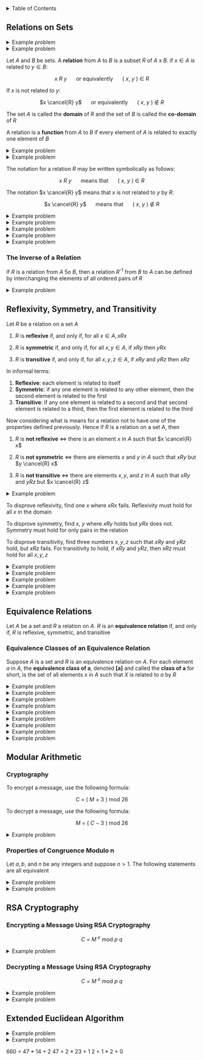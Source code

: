 <details>
<summary>Table of Contents</summary>
<ol>
  <li>
    <a href='#relations-on-sets'>Relations on Sets</a>
  </li>
  <li>
    <a href='#reflexivity-symmetry-and-transitivity'>Reflexivity, Symmetry, and Transitivity</a>
  </li>
  <li>
    <a href='#equivalence-relations'>Equivalence Relations</a>
  </li>
  <li>
    <a href='#modular-arithmetic'>Modular Arithmetic</a>
  </li>
  <li>
    <a href='#rsa-cryptography'>RSA Cryptography</a>
  </li>
</ol>
</details>

## Relations on Sets
<details>
    <summary>Example problem</summary>

Suppose that $A \subset B$ and $C \subset D$ where $|A| = 4, |B| = 7, |C| = 12, |D| = 17$. Determine $|B x D - A x C|$
<ul>  
  <details>
    <summary>Solution</summary>

$|B x D - A x C|$ = 7 * 17 - 4 * 12 = 71
</details>
</ul>  
</details>

<details>
    <summary>Example problem</summary>

Consider the following sets:<br />
<ul>
  <li>

  $M$ is the set of all medical practitioners at a local hospital and $|M| = 324$</li>
  <li>

  $P$ is the set of all patients visiting the hospital in a given week and $|P| = 12314$</li>
  <li>

  $D$ is the set of all days of the seven day week</li>
</ul>

<ul type="a">
  <li>
  
  Determine precisely $|M x P x D|$</li>
  <li>

  Let $R$ be the ternary relation on $M x P x D$ where practitioner $m \in M$ was seen by patient $p \in P$ on day $d \in D$ and suppose that
    <ul>
      <li>Ann saw 49 distinct patients this week</li>
      <li>Bob saw 67 distinct patients this week</li>
      <li>Cyd saw 81 distinct patients this week</li>
      <li>Dan saw 92 distinct patients this week</li>
      <li>Each patient was seen exactly twice this week, and by the same practitioner each time</li>
    </ul>

  Determine the cardinality of the following set:

<div align="center">

$X$ $=$ {($m$, $p$, $d$) $\in$ $R$ $:$ $m$ is either Ann, Bob, or Dan}<br />

| $X$ | =
</div>
<ul>  
  <details>
    <summary>Solution</summary>

<ul type="a">
  <li>

  $|M x P x D| = 324 * 12314 * 7 = 27898488$</li>
  <li>

  $|X| = 49 * 2 + 67 * 2 + 92 * 2 = 416$</li>
</details>
</ul>  
</details>

Let $A$ and $B$ be sets. A <strong>relation</strong> from $A$ to $B$ is a subset $R$ of $A$ x $B$. if $x \in A$ is related to $y \in B$:

<div align="center">

$x$ $R$ $y$ $\quad$ or equivalently $\quad$ $($ $x$, $y$ $)$ $\in$ $R$
</div>

If $x$ is not related to $y$:

<div align="center">

$x \cancel{R} y$ $\quad$ or equivalently $\quad$ $($ $x$, $y$ $)$ $\notin$ $R$
</div>

The set $A$ is called the <strong>domain</strong> of $R$ and the set of $B$ is called the <strong>co-domain</strong> of $R$

A relation is a <strong>function</strong> from $A$ to $B$ if every element of $A$ is related to exactly one element of $B$

<details>
    <summary>Example problem</summary>

Let $A$ = {$-3, 0, 3$} and $B$ = {$t, u, v, w$}. Define a function $F$: $A \rightarrow B$ by the following arrow diagram

<ol type="a">
  <li>
  
  What are the domain and co-domain of $F$?</li>
  <li>

  What is $F(-3), F(0), F(3)$?
</ol>

<img src="Images/Example Problems/Problem 1.png" alt="Problem 1">
<ul>  
  <details>
    <summary>Solution</summary>

<ol type="a">
  <li>
  
  Domain of $F = ${$-3, 0, 3$}<br />
  Co-domain of $F = ${$t, u, v, w$}</li>
  <li>

  $F(-3) = u$<br />
  $F(0) = w$<br />
  $F(3) = u$</li>
</details>
</ul>  
</details>

<details>
    <summary>Example problem</summary>

Let $A$ = &#123;0, 1, 2&#125; and $B$ = &#123;1, 2, 3&#125; and let's say that an element $x$ in $A$ is related to an element $y$ in $B$ if, and only if, $x$ is less than $y$. Use the notation $x R y$ as a shorthand for the sentence $x$ is related to $y$
<ul>  
  <details>
    <summary>Solution</summary>

0 $R$ 1 $\quad$ since $\quad$ 0 < 1<br />
0 $R$ 2 $\quad$ since $\quad$ 0 < 2<br />
0 $R$ 3 $\quad$ since $\quad$ 0 < 3<br />
1 $\cancel{R}$ 1 $\quad$ since $\quad$ 1 $\cancel{<}$ 1<br />
1 $R$ 2 $\quad$ since $\quad$ 1 < 2<br />
1 $R$ 3 $\quad$ since $\quad$ 1 < 3<br />
2 $\cancel{R}$ 1 $\quad$ since $\quad$ 2 $\cancel{<}$ 1<br />
2 $\cancel{R}$ 2 $\quad$ since $\quad$ 2 $\cancel{<}$ 2<br />
2 $R$ 3 $\quad$ since $\quad$ 2 < 3<br /><br />

$R$ = &#123;(0, 1), (0, 2), (0, 3), (1, 2), (1, 3), (2, 3)&#125;
</details>
</ul>  
</details>

The notation for a relation $R$ may be written symbolically as follows:
<div align="center">

$x$ $R$ $y$ $\quad$ means that $\quad$ $($ $x$, $y$ $)$ $\in$ $R$
</div>

The notation $x \cancel{R} y$ means that $x$ is not related to $y$ by $R$:
<div align="center">

$x \cancel{R} y$ $\quad$ means that $\quad$ $($ $x$, $y$ $)$ $\notin$ $R$
</div>

<details>
    <summary>Example problem</summary>

Let $C = D$ = &#123;-3, -2, -1, 1, 2, 3&#125; and define a relation $S$ from $C$ to $D$ as follows

<div align="center">

For every $($ $x$, $y$ $)$ $\in$ $C$ x $D$, $($ $x$, $y$ $)$ $\in$ $S$ means that $1$ $/$ $x$ $-$ $1$ $/$ $y$ is an integer
</div>
<ol type="a">
  <li>
  
  Is $2 S 2$<br />
  Is $-1 S -1$<br />
  Is $(3, 3) \in S$<br />
  Is $(3, -3) \in S$</li>
  <li>Write $S$ as a set of ordered pairs</li>
  <li>What is the domain of $S$<br />
  What is the co-domain of $S$</li>
</ol>
<ul>  
  <details>
    <summary>Solution</summary>

<ol type="a">
  <li>
  
  $1/2 - 1/2 = 0$, which is an integer. So $2 S 2$<br />
  $-1/2 + 1/2 = 0$, which is an integer. So $-1 S -1$<br />
  $1/3 - 1/3 = 0$, which is an integer. So $(3, 3) \in S$<br />
  $1/3 + 1/3 = 2/3$, which is not an integer. So $(3, -3) \in S$</li>
  <li>
  
  $S$ = &#123;(-3, -3), (-2, -2), (-2, 2), (-1, -1), (-1, 1), (1, -1). (1, 1), (2, -2), (2, 2), (3, 3)&#125;</li>
  <li>

  domain of $S$ = &#123;-3, -2, -1, 1, 2, 3&#125;<br />
  co-domain of $S$ = &#123;-3, -2, -1, 1, 2, 3&#125;</li>
</ol>  
</details>
</ul>  
</details>

<details>
    <summary>Example problem</summary>

Let $G$ = &#123;-2, 0, 2&#125; and $H$ = &#123;4, 6, 8&#125; and define a relation $V$ from $G$ to $H$ as follows

<div align="center">

For every $($ $x$, $y$ $)$ $\in$ $G$ x $H$, $($ $x$, $y$ $)$ $\in$ $V$ means that $($ $x$ $-$ $y$ $)$ $/$ $4$ is an integer
</div>
<ol type="a">
  <li>
  
  Is $2 V 6$<br />
  Is $-2 V 8$<br />
  Is $(0, 6) \in V$<br />
  Is $(2, 4) \in V$</li>
  <li>Write $S$ as a set of ordered pairs</li>
  <li>What is the domain of $V$<br />
  What is the co-domain of $V$</li>
</ol>
<ul>  
  <details>
    <summary>Solution</summary>

<ol type="a">
  <li>
  
  $(2 - 6) / 4 = -1$, which is an integer. So $2 V 6$<br />
  $(-2 - 8) / 4 = -10/4$, which is not an integer. So $-2 \cancel{V} 8$<br />
  $(0 - 6) / 4 = -6/4$, which is not an integer. So $(0, 6) \notin V$<br />
  $(2 - 4) / 4 = -2/4$, which is not an integer. So $(2, 4) \notin V$</li>
  <li>
  
  $V$ = &#123;(-2, 6), (0, 4), (0, 8), (2, 6)&#125;</li>
  <li>

  domain of $V$ = &#123;-2, 0, 2&#125;<br />
  co-domain of $V$ = &#123;4, 6, 8&#125;</li>
</ol>  
</details>
</ul>  
</details>

<details>
    <summary>Example problem</summary>

Define a relation $S$ from <strong>$R$</strong> to <strong>$R$</strong> as follows:

<div align="center">

For every $($ $x$, $y$ $)$ $\in$ <strong>$R$</strong> x <strong>$R$</strong>, $($ $x$, $y$ $)$ $\in$ $S$ means that $x$ $\geq$ $y$
</div>

Is $(9, 8) \in S$<br />
  Is $(9, 9) \in S$<br />
  Is $9 S 10$<br />
  Is $(-1) S (-2)$</li>
<ul>  
  <details>
    <summary>Solution</summary>

$9 \geq 8$, so $(9, 8) \in S$<br />
  $9 \geq 9$, so $(9, 9) \in S$<br />
  $9 \cancel{\geq} 8$, so $9 \cancel{S} 10$<br />
  $-1 \geq -2$, so $(-1) S (-2)$
</details>
</ul>  
</details>

<details>
    <summary>Example problem</summary>

Define a relation $R$ from <strong>$R$</strong> to <strong>$R$</strong> as follows:

<div align="center">

For every $($ $x$, $y$ $)$ $\in$ <strong>$R$</strong> x <strong>$R$</strong>, $($ $x$, $y$ $)$ $\in$ $S$ means that $y$ $=$ $x$<sup>2</sup>
</div>
<ol type="a">
  <li>
  
  Is $(6, 36) \in R$<br />
  Is $(36, 6) \in R$<br />
  Is $(-5) R 25$<br />
  Is $25 R (-5)$</li>
</ol>
<ul>  
  <details>
    <summary>Solution</summary>

<ol type="a">
  <li>
  
  $36 = 6^2$, so $(6, 36) \in R$<br />
  $6 \cancel{=} 36^2$, so $(36, 6) \notin R$<br />
  $25=(-5)^2$, so $(-5) R 25$<br />
  $-5 \cancel{=} 25^2$, so $25 \cancel{R} (-5)$</li>
</ol>  
</details>
</ul>  
</details>

<details>
    <summary>Example problem</summary>

Let $A$ = &#123;2, 4&#125; and $B$ = &#123;1, 3, 5&#125; and define relations $U$, $V$, and $W$ from $A$ to $B$ as follows:

For every $(x, y) \in A$ x $B$<br />
$(x, y) \in U$ means that $y - x > 2$,<br />
$(x, y) \in V$ means that $y - 1 = x/2$, and<br />
$W$ = &#123;(2, 5), (4, 1), (2, 3)&#125;
<ul>  
  <details>
    <summary>Solution</summary>

$U$ = &#123;(2, 5)&#125;
$V$ = &#123;(4, 3)&#125;
</details>
</ul>  
</details>

### The Inverse of a Relation
If $R$ is a relation from $A$ 5o $B$, then a relation $R$<sup>-1</sup> from $B$ to $A$ can be defined by interchanging the elements of all ordered pairs of $R$

<details>
    <summary>Example problem</summary>

Let $A$ = &#123;2, 3, 4&#125; and $B$ = &#123;2, 6, 8&#125; and let $R$ be the divides relation from $A$ and $B$: For all $(x, y) \in A x B$,

<div align="center">

$x$ $R$ $y$ $\iff$ $x$ $|$ $y$
</div>

State explicitly which ordered pairs are in $R$ and $R$<sup>-1</sup>, and draw arrow diagrams for $R$ and $R$<sup>-1</sup>
</div>

<ul>  
  <details>
    <summary>Solution</summary>

$R$ = {(2, 2), (2, 6), (2, 8), (3, 6), (4, 8)}<br />
$R$ <sup>-1</sup> = (2, 2), (6, 2), (8, 2), (6, 3), (8, 4)

<img src="Images/Example Problems/Problem 2A.png" alt="Problem 2A">
</details>
</ul>  
</details>

## Reflexivity, Symmetry, and Transitivity
Let $R$ be a relation on a set $A$
<ol>
  <li>

  $R$ is <strong>reflexive</strong> if, and only if, for all $x \in A, x R x$</li>
  <li>

  $R$ is <strong>symmetric</strong> if, and only if, for all $x, y \in A$, if $x R y$ then $y R x$</li>
  <li>

  $R$ is <strong>transitive</strong> if, and only if, for all $x, y, z \in A$, if $x R y$ and $y R z$ then $x R z$</li>
</ol>

In informal terms:
<ol>
  <li><strong>Reflexive</strong>: each element is related to itself</li>
  <li><strong>Symmetric</strong>: if any one element is related to any other element, then the second element is related to the first</li>
  <li><strong>Transitive</strong>: if any one element is related to a second and that second element is related to a third, then the first element is related to the third</li>
</ol>

Now considering what is means for a relation not to have one of the properties defined previously. Hence if $R$ is a relation on a set $A$, then
<ol>
  <li>
  
  $R$ is <strong>not reflexive</strong> $\iff$ there is an element $x$ in $A$ such that $x \cancel{R} x$</li>
  <li>

  $R$ is <strong>not symmetric</strong> $\iff$ there are elements $x$ and $y$ in $A$ such that $x R y$ but $y \cancel{R} x$</li>
  <li>

  $R$ is <strong>not transitive</strong> $\iff$ there are elements $x, y,$ and $z$ in $A$ such that $x R y$ and $y R z$ but $x \cancel{R} z$</li>
</ol>  

<details>
    <summary>Example problem</summary>

Let $A$ = {0, 1, 2, 3}, and define a relation $R$<sub>2</sub> on $A$ as follows: $R$<sub>2</sub> = {(0, 0), (0, 1), (1, 1), (1, 2), (2, 2), (2, 3)}$

<ol type="a">
  <li>

  Draw the directed graph of $R$<sub>2</sub></li>
  <li>

  Is $R$<sub>2</sub> reflexive?</li>
  <li>

  Is $R$<sub>2</sub> symmetric?</li>
  <li>

  Is $R$<sub>2</sub> transitive?</li>
</ol>
<ul>  
  <details>
    <summary>Solution</summary>

<ol type="a">
  <li>

  <img src="Images/Example Problems/Problem 3A.png" alt="Problem 3A"></li>
  <li>

  $R$<sub>2</sub> is not reflexive because when $m = 3$, then $(m, m) \notin$ $R$<sub>2</sub></li>
  <li>

  $R$<sub>2</sub> is not symmetric because $(1, 2) \in$ $R$<sub>2</sub> and $(2, 1) \notin$ $R$<sub>2</sub></li>
  <li>

  $R$<sub>2</sub> is not transitive because $(0, 1) \in$ $R$<sub>2</sub> and $(1, 2) \in$ $R$<sub>2</sub>, and $(0, 2) \notin$ $R$<sub>2</sub></li>
</ol>
</details>
</ul>  
</details>

To disprove reflexivity, find one $x$ where $x R x$ fails. Reflexivity must hold for all $x$ in the domain

To disprove symmetry, find $x$, $y$ where $x R y$ holds but $y R x$ does not. Symmetry must hold for only pairs in the relation

To disprove transitivity, find three numbers $x, y, z$ such that $x R y$ and $y R z$ hold, but $x R z$ fails. For transitivity to hold, if $x R y$ and $y R z$, then $x R z$ must hold for all $x, y, z$

<details>
    <summary>Example problem</summary>

Let $C$ be the circle relation defined on the set of real numbers

<div align="center">

For every $x$, $y$ $\in$ $\mathbb{R}$, $x$ $C$ $y$ $\iff$ $x$<sup>2</sup> $+$ $y$<sup>2</sup> $=$ $1$
</div>

<ol type="a">
  <li>

  Is $C$ reflexive?</li>
  <li>

  Is $C$ symmetric?</li>
  <li>

  Is $C$ transitive?</li>
</ol>
<ul>  
  <details>
    <summary>Solution</summary>

<ol type="a">
  <li>

  $C$ is not reflexive because for a relation to be reflexive, $x C x$ meaning $x$<sup>2</sup> $+ x$<sup>2</sup> $ = 1$. This means $2x$<sup>2</sup> $ = 1$ which means that this is only true when $x$ = -1/2 and +1/2. However, $x \in R$ so when $x$ = 3, the case is false since 18 does not equal 1; therefore, $C$ is not reflexive</li>
  <li>

  $C$ is symmetric because for all pairs of the relation, reversing $x$ and $y$ still results in the relation holding</li>
  <li> 

  $C$ is not transitive because when $x, y, z = (-1, 0, 1)$, $x C y$, $y C z$, but $x \cancel{C} z$</li>
</ol>
</details>
</ul>  
</details>

<details>
    <summary>Example problem</summary>

Let $O$ be the relation defined on $\mathbb{Z}$ as follows

<div align="center">

For every $m$, $n$ $\in$ $\mathbb{Z}$, $m$ $O$ $n$ $\iff$ $m$ $-$ $n$ is odd
</div>

<ol type="a">
  <li>

  Is $O$ reflexive?</li>
  <li>

  Is $O$ symmetric?</li>
  <li>

  Is $O$ transitive?</li>
</ol>
<ul>  
  <details>
    <summary>Solution</summary>

<ol type="a">
  <li>

  $O$ is not reflexive because when $m = 1$, then $m - m$ is not odd</li>
  <li>

  $O$ is symmetric because for all pairs of the relation, reversing $m$ and $n$ still results in the relation holding</li>
  <li> 

  Suppose $m = 8$, $m O n$ holds when $m = 8$ and $n = 3$. Then, $m O n$ holds when $n = 3$ and $o = 2$. However, $m \cancel{O} n$ when $m = 8$ and $o = 2$; therefore, $O$ is not transitive</li>
</ol>
</details>
</ul>  
</details>

<details>
    <summary>Example problem</summary>

Recall that a prime number is an integer that is greater than 1 and has no positive integer divisor other than 1 and itself. (In particular, 1 is not prime). A relation $P$ is defined on $\mathbb{Z}$ as follows

<div align="center">

For every $m$, $n$ $\in$ $\mathbb{Z}$, $m$ $P$ $n$ $\iff$ $\exists$ a prime number $p$ such that $p$ $|$ $m$ and $p$ $|$ $n$
</div>

<ol type="a">
  <li>

  Is $P$ reflexive?</li>
  <li>

  Is $P$ symmetric?</li>
  <li>

  Is $P$ transitive?</li>
</ol>
<ul>  
  <details>
    <summary>Solution</summary>

<ol type="a">
  <li>

  $P$ is not reflexive because when $m = 1$, then there is no prime number $p$ such that $p$ divides $m$</li>
  <li>

  $P$ is reflexive because for any integer $m$ and $n$, if $p$ is a prime number such that $p$ divides $m$ and $p$ divides $n$, then $p$ divides $n$ and $p$ divides $m$</li>
  <li> 

  Assuming $m = 12$ and $n = 15$, one can also assume that $0 = 25$. Then there is a prime number 3 that divides both $m$ and $n$ and there is a prime number 5 that divides both $n$ and $o$ and there is no prime number that divides both $m$ and $o$</li>
</ol>
</details>
</ul>  
</details>

<details>
    <summary>Example problem</summary>

Let $X$ = {a, b, c} and let $\mathcal{P}{X}$ be the power set of $X$. Define a relation $N$ on $\mathcal{P}{X}$ as follows

<div align="center">

For every $A$, $B$ $\in$ $\mathcal{P}(X)$, $A$ $N$ $B$ $\iff$ the number of elements in $A$ is not equal to the number of elements in $B$
</div>

<ol type="a">
  <li>

  Is $N$ reflexive?</li>
  <li>

  Is $N$ symmetric?</li>
  <li>

  Is $N$ transitive?</li>
</ol>
<ul>  
  <details>
    <summary>Solution</summary>

<ol type="a">
  <li>

  $N$ is not reflexive as by definition of $N$, this means that for every set $A$ in $\mathcal{P}{X}$, the number of elements in $A$ does not equal the number of elements in $A$. This is false</li>
  <li>

  $N$ is symmetric because if the number of elements in $B$ does not equal the number of elements in $A$, then the number of elements in $A$ does not equal the number of elements in $B$</li>
  <li> 

  $N$ is not transitive because lets say $A$ = {1, 2, 3, 4, 5}, $B $= {3, 4, 5}, amd $C$ = {3, 4, 5, 6, 7}. The number of elements in $A$ does not equal the number of elements in $B$; the number of elements in $B$ does not equal the number of elements $C$; however, the number of elements in $A$ equals the number of elements in $C$</li>
</ol>
</details>
</ul>  
</details>

<details>
    <summary>Example problem</summary>

Let $A$ be the set of all strings of 0's, 1's, and 2's that have length 4 and for which the sum of the characters in the string is less than or equal to 2. Define a relation $R$ on $A$ as follows

<div align="center">

For every $s$, $t$ $\in$ $A$, $s$ $R$ $t$ $\iff$ the sum of the characters of $S$ equals the sum of the characters of $t$
</div>

<ol type="a">
  <li>

  Is $N$ reflexive?</li>
  <li>

  Is $N$ symmetric?</li>
  <li>

  Is $N$ transitive?</li>
</ol>
<ul>  
  <details>
    <summary>Solution</summary>

<ol type="a">
  <li>

  $R$ is reflexive since the sum of characters in $s$ is the same as the sum of characters in $s$</li>
  <li>

  $R$ is symmetric because if the sum of characters of $s$ equals the sum of the characters of $t$, then the sum of the characters of $t$ equals the sum of the characters of $s$</li>
  <li> 

  $R$ is transitive because if the sum of characters of $s$ equals the sum of the characters of $t$, and the sum of characters of $t$ equals the sum of the characters of $u$, then the sum of characters of $s$ equals the sum of the characters of $u$</li>
</ol>
</details>
</ul>  
</details>

## Equivalence Relations
Let $A$ be a set and $R$ a relation on $A$. $R$ is an <strong>equivalence relation</strong> if, and only if, $R$ is reflexive, symmetric, and transitive

### Equivalence Classes of an Equivalence Relation
Suppose $A$ is a set and $R$ is an equivalence relation on $A$. For each element $a$ in $A$, the <strong>equivalence class of a</strong>, denoted <strong>[a]</strong> and called the <strong>class of a</strong> for short, is the set of all elements $x$ in $A$ such that $X$ is related to $a$ by $R$

<details>
    <summary>Example problem</summary>

Let $A$ = {$a, b, c, d$} and define a relation $R$ on $A$ as follows:

<div align="center">

$R$ $=$ &#123; ($a$, $a$), ($b$, $b$), ($b$, $d$), ($c$, $c$), ($d$, $b$), ($d$, $d$) &#125;
</div>

It is a fact that $R$ is an equivalence relation on $A$. Use set-roster notation to write the equivalence classes of $R$

<ol type="a">
  <li>

  [ $a$]</li>
  <li>

  [ $b$]</li>
  <li>

  [ $c$]</li>
  <li>

  [ $d$]</li>
  <li>

  How many distinct equivalence classes does $R$ have?</li>
  <li>

  List the distinct equivalence classes of $R$</li>
</ol>
<ul>  
  <details>
    <summary>Solution</summary>

<ol type="a">
  <li>

  $[a]$ = {$a$}</li>
  <li>

  $[b]$ = {$b, d$}</li>
  <li> 

  $[c]$ = {$c$}</li>
  <li>

  $[d]$ = {$b, d$}</li>
  <li>There are 3 distinct equivalence classes</li>
  <li>

  The three distinct equivalence classes of $R$ are: {$a$}, {$c$}, {$b, d$}$</li>
</ol>
</details>
</ul>  
</details>

<details>
    <summary>Example problem</summary>

Let $A$ = {1, 2, 3, 4, ..., 18} and define a relation $R$ on $A$ as follows:

<div align="center">

For all $x$, $y$ $\in$ $A$, $x$ $R$ $y$ $\iff$ $4$ $|$ $($ $x$ $-$ $y$ $)$
</div>

It is a fact that $R$ is an equivalence relation on $A$. Use set-roster notation to write the equivalence classes of $R$

<ol type="a">
  <li>

  [ $1$]</li>
  <li>

  [ $2$]</li>
  <li>

  [ $3$]</li>
  <li>

  [ $4$]</li>
  <li>

  [ $5$]</li>
  <li>

  How many distinct equivalence classes does $R$ have?</li>
  <li>

  List the distinct equivalence classes of $R$</li>
</ol>
<ul>  
  <details>
    <summary>Solution</summary>

The following numbers all have remainder 1 mod 4: 1, 5, 9, 13, 17<br />
The following numbers all have remainder 2 mod 4: 2, 6, 10, 14, 18<br />
The following numbers all have remainder 3 mod 4: 3, 7, 11, 15<br />
The following numbers all have remainder 0 mod 4:
4, 8, 12, 16<br />

<ol type="a">
  <li>

  $[1] =$ {17, 13, 9, 5, 1}</li>
  <li>

  $[2] =$ {18, 14, 10, 6, 2}</li>
  <li> 

  $[3] =$ {15, 11, 7, 3}</li>
  <li>

  $[4] =$ {17, 13, 9, 5, 1}</li>
  <li>

  $[5] =$ {16, 12, 8, 4}</li>
  <li>There are 4 distinct equivalence classes</li>
  <li>

  The four distinct equivalence classes of $R$ are: {17, 13, 9, 5, 1}, {18, 14, 10, 6, 2}, {15, 11, 7, 3}, {16, 12, 8, 4}</li>
</ol>
</details>
</ul>  
</details>

<details>
    <summary>Example problem</summary>

Let $A$ = {1, 2, 3, 4, ..., 18} and define a relation $R$ on $A$ as follows:

<div align="center">

For all $x$, $y$ $\in$ $A$, $x$ $R$ $y$ $\iff$ $4$ $|$ $($ $x$ $-$ $y$ $)$
</div>


<ul>  
  <details>
    <summary>Solution</summary>




</details>
</ul>  
</details>

<details>
    <summary>Example problem</summary>

Let $A =$ {-2, -1, 0, 1, 2, 3, 4, 5, 6, 7} and define a relation $R$ on $A$ as follows:

<div align="center">

For all $x$, $y$ $\in$ $A$, $x$ $R$ $y$ $\iff$ $3$ $|$ $($ $x$ $-$ $y$ $)$
</div>

It is a fact that $R$ is an equivalence relation on $A$. Use set-roster notation to write the equivalence classes of $R$

<ol type="a">
  <li>

  [ $0$]</li>
  <li>

  [ $1$]</li>
  <li>

  [ $2$]</li>
  <li>

  [ $3$]</li>
  <li>

  How many distinct equivalence classes does $R$ have?</li>
  <li>

  List the distinct equivalence classes of $R$</li>
</ol>
<ul>  
  <details>
    <summary>Solution</summary>

The following numbers all have remainder 1 mod 3: 
7, 4, 1, -2<br />
The following numbers all have remainder 2 mod 3:
5, 2, -1<br />
The following numbers all have remainder 0 mod 3:
6, 3, 0<br />

<ol type="a">
  <li>

  $[0] =$ {6, 3, 0}</li>
  <li>

  $[1] =$ {7, 4, 1, -2}</li>
  <li> 

  $[2] =$ {5, 2, -1}</li>
  <li>

  $[3] =$ {6, 3, 0}</li>
  <li>There are 3 distinct equivalence classes</li>
  <li>

  The four distinct equivalence classes of $R$ are: {6, 3, 0}, {7, 4, 1, -2}, {5, 2, -1}</li>
</ol>
</details>
</ul>  
</details>

<details>
    <summary>Example problem</summary>

Let $X$ be the set of nonempty sets of {-1, 0, 1} and define a relation $R$ on $X$ as follows:

<div align="center">

For all sets $s$ and $t$ in $X$, $s$ $R$ $t$ $\iff$ the sum of the elements in $s$ equals the sum of the elements in $t$
</div>

It is a fact that $R$ is an equivalence relation on $X$

<ul>  
  <details>
    <summary>Solution</summary>

$R = $ {{-1}, {0}, {1}, {-1, 0}, {-1, 1}, {0, 1}, {-1, 0, 1}}<br />

The distinct elements are: {{-1}, {-1, 0}}, {{0}, {-1, 1}}, {{-1, 0, 1}, {0, 1}}
</details>
</ul>  
</details>

<details>
    <summary>Example problem</summary>

Let $A$ = {-6, -5, -4, -3, -2, -1, 0, 1, 2, 3, 4} and define a relation $R$ on $A$ as follows:

<div align="center">

For all $m$, $n$ $\in$ $A$, $m$ $R$ $n$ $\iff$ $3$ $|$ $($ $m$ <sup>2</sup> $-$ $n$ <sup>2</sup> $)$
</div>

It is a fact that $R$ is an equivalence relation on $A$

<ul>  
  <details>
    <summary>Solution</summary>

$m$<sup>2</sup> - $n$<sup>2</sup> = ($m$ + $n$)($m$ - $n$)<br />

For $R$ to hold, $m$<sup>2</sup> - $n$<sup>2</sup> must be divisible by 3. This means that $m$<sup>2</sup> and $n$<sup>2</sup> must have the same remainder when divided by 3

The following numbers all have remainder 1 mod 3: -5, -4, -2, -1, 1, 2, 4<br />

The following numbers all have remainder 0 mod 3: -6, -3, 0, 3 

The distinct elements are: {-6, -3, 0, 3}, {-5, -4, -2, -1, 1, 2, 4}
</details>
</ul>  
</details>

<details>
    <summary>Example problem</summary>

Let $A$ equal the set of all strings of 0's, 1's, and 2's that have length 4 and for which the usm of the characters in the string is less than or equal to 2. Define a relation $R$ on $A$ as follows:

<div align="center">

For all $s$, $t$ $\in$ $A$, $s$ $R$ $t$ $\iff$ the sum of the characters of $s$ equals the sum of the characters of $t$
</div>

It is a fact that $R$ is an equivalence relation on $A$

<ul>  
  <details>
    <summary>Solution</summary>

0 = (0000),
1 = (1000), (0100), (0010), (0001), 
2 = (1100), (1010), (1001), (0110), (0101), (0011),(2000), (0200), (0020), (0002)

$R =$ {(0000, 0000), (1000,)}
</details>
</ul>  
</details>

<details>
    <summary>Example problem</summary>

Let $A$ = {-2, -1, 0, 1, 2, 3, 4, 5, 6} and define a relation $R$ on $A$ as follows:

<div align="center">

For all $m$, $n$ $\in$ $A$, $m$ $R$ $n$ $\iff$ $5$ $|$ $($ $m$ <sup>2</sup> $-$ $n$ <sup>2</sup> $)$
</div>

It is a fact that $R$ is an equivalence relation on $A$

<ul>  
  <details>
    <summary>Solution</summary>

The following numbers all have remainder 1 mod 5: -1, 1, 4, 6<br />

The following numbers all have remainder 4 mod 5: -2, 2, 3<br />

The following numbers all have remainder 0 mod 5:
0, 5<br />

The distinct elements are: {-1, 1, 4, 6}, {-2, 2, 3}, {0, 5}
</details>
</ul>  
</details>

<details>
    <summary>Example problem</summary>

Let $S$ = {1, 2, 3, ..., 30}, the set of integers from 1 to 30. Let $R$ be the relation on $S$ where $x R y$ whenever $x - y$ is a multiple of 9. Then, for each $x \in S$, define $[x]$ = {$y \in S : x R y$}
<ol type="a">
  <li>
  
  Is R an equivalence relation on $S$?</li>
  <li>

  Determine the size of the largest set $[x]$:</li>
  <li>

  Determine the size of the smallest set $[x]$:</li>
  <li>

  Determine the number of distinct sets $[x]$:</li>
</ol>  
<ul>  
  <details>
    <summary>Solution</summary>

<img src="Images/Example Problems/Problem 8A.png" alt="Problem 8A">
</details>
</ul>  
</details>

## Modular Arithmetic
### Cryptography
To encrypt a message, use the following formula:

<div align="center">

$C$ $=$ $($ $M$ $+$ $3$ $)$ mod 26
</div>

To decrypt a message, use the following formula: 

<div align="center">

$M$ $=$ $($ $C$ $-$  $3$ $)$ mod 26
</div>

<details>
    <summary>Example problem</summary>

<ol type="a">
  <li>Use the Caesar cipher to encrypt the message AN APPLE A DAY</li>
  <li>Use the Caeser cipher to decrypt the message NHHSV WIKH GRFWRU DZDB</li>
</ol>

<ul>  
  <details>
    <summary>Solution</summary>

<ol type="a">
  <li>AN: DQ<br />
  APPLE: DSSOH<br />
  A: D<br />
  DAY: GDB
  </li>
  <li>NHHSV: KEEPS<br />
  WKH: THE<br />
  GRFWRU: DOCTOR<br />
  DZDB: AWAY</li>
</ol>  
</details>
</ul>  
</details>

### Properties of Congruence Modulo n
Let $a, b,$ and $n$ be any integers and suppose $n > 1$. The following statements are all equivalent    

<details>
    <summary>Example problem</summary>

Find the following using modular arithmetic:
<ol type="a">
  <li>17<sup>2</sup> mod 55</li>
  <li>17<sup>4</sup> mod 55</li>
  <li>17<sup>8</sup> mod 55</li>
  <li>17<sup>16</sup> mod 55</li>
</ol>

<ul>  
  <details>
    <summary>Solution</summary>

<ol type="a">
  <li>
  
  17<sup>2</sup> = 289<br />
  289 mod 55 = 14<br />
  17<sup>2</sup> $\equiv$ 14 (mod 55)</li>
  <li>
  
  17<sup>4</sup> = 14<sup>2</sup> (mod 55)<br />
  14<sup>2</sup> = 196<br />
  196 mod 55 = 31<br />
  17<sup>4</sup> $\equiv$ 31 (mod 55)</li>
  <li>

  17<sup>8</sup> = 31<sup>2</sup> (mod 55)<br />
  31<sup>2</sup> = 961<br />
  961 mod 55 = 26<br />
  17<sup>8</sup> $\equiv$ 26 (mod 55)</li>
  <li>

  17<sup>16</sup> = 26<sup>2</sup> (mod 55)<br />
  26<sup>2</sup> = 676<br />
  676 mod 55 = 16<br />
  17<sup>16</sup> $\equiv$ 16 (mod 55)</li>
</ol>  
</details>
</ul>  
</details>

<details>
    <summary>Example problem</summary>

Find 18<sup>27</sup> mod 50 
<ol type="a">
  <li>18<sup>1</sup> mod 50</li>
  <li>18<sup>2</sup> mod 50</li>
  <li>18<sup>4</sup> mod 50</li>
  <li>18<sup>8</sup> mod 50</li>
  <li>18<sup>16</sup> mod 50</li>
  <li>18<sup>27</sup> mod 50</li>
</ol>

<ul>  
  <details>
    <summary>Solution</summary>

<ol type="a">
  <li>
  
  18<sup>1</sup> = 18<br />
  18 mod 50 = 18<br />
  18<sup>1</sup> $\equiv$ 18 (mod 50)</li>
  <li>
  
  18<sup>2</sup> = 18<sup>2 (mod 50)<br />
  18<sup>2</sup> = 324<br />
  324 mod 50 = 24<br />
  18<sup>2</sup> $\equiv$ 24 (mod 50)</li>
  <li>

  18<sup>4</sup> = 24<sup>2</sup> (mod 50)<br />
  24<sup>2</sup> = 576<br />
  576 mod 50 = 26<br />
  18<sup>4</sup> $\equiv$ 26 (mod 50)</li>
  <li>

  18<sup>8</sup> = 26<sup>2</sup> (mod 50)<br />
  26<sup>2</sup> = 676<br />
  676 mod 50 = 26<br />
  18<sup>8</sup> $\equiv$ 26 (mod 50)</li>
  <li>

  18<sup>16</sup> = 26<sup>2</sup> (mod 50)<br />
  26<sup>2</sup> = 676<br />
  676 mod 50 = 26<br />
  18<sup>16</sup> $\equiv$ 26 (mod 59)</li>
  <li>

  Since 27 = 16 + 8 + 2 + 1,<br />
  18<sup>27</sup> mod 50 = (18<sup>16</sup> + 18<sup>8</sup> + 18<sup>2</sup> + 18<sup>1</sup>) mod 50<br />
  ((18<sup>16</sup> mod 50) * (18<sup>8</sup> mod 50) * (18<sup>2</sup> mod 50) * (18<sup>1</sup> mod 50) mod 50)<br />
  (18 * 24 * 26 * 26 * 26) mod 50 = 32
</ol>  
</details>
</ul>  
</details>

## RSA Cryptography
### Encrypting a Message Using RSA Cryptography

<div align="center">

$C$ $=$ $M$ <sup>$e$</sup> mod $p$ $q$
</div>

<details>
    <summary>Example problem</summary>

Bob wants to send Alice the message "DOG" which he plans to encrypt using Alice's RSA cypher with public key ($p$ $q$, $e$) = (55, 3). To encrypt the message, he encodes one letter at a time using $A$ = 01, $B$ = 02, $C$ = 03, ..., $Z$ = 26

What is the fully encrypted message that Alice receives?

<ul>  
  <details>
    <summary>Solution</summary>

$C$ = 4<sup>3</sup> mod 55 = 09<br />
$C$ = 15<sup>3</sup> mod 55 = 20<br />
$C$ = 7<sup>3</sup> mod 55 = 13
</details>
</ul>  
</details>

### Decrypting a Message Using RSA Cryptography

<div align="center">

$C$ $=$ $M$ <sup>$e$</sup> mod $p$ $q$
</div>

<details>
    <summary>Example problem</summary>

Alice received the following ciphertext from Bob "08 14 08". Bob has encrypted it using the RSA cypher with Alice's public key ($p$ $q$, $e$) = (55, 3). To encrypt the message, he encodes one letter at a time using $A$ = 01, $B$ = 02, $C$ = 03, ..., $Z$ = 26

What is Bob's message after Alice finishes decrypting it?

To decrypt Bob's message, Alice uses the decryption formula<br />
$M$ = $C$<sup>27</sup> mod 55<br />
where $M$ is the code for the letter of the message, $C$ is the encrypted version of the letter, ($p$ $q$) = (55, 3) is the public key and ($p$ $q$, $e$) = (55, 27) is the private key

<ul>  
  <details>
    <summary>Solution</summary>

8<sup>27 = 8<sup>16</sup> + 8<sup>8</sup> + 8<sup>2</sup> + 8<sup>1</sup><br />
8 mod 55 = 8<br />
8<sup>2</sup> mod 55 = 9<br />
8<sup>4</sup> mod 55 = 26<br />
8<sup>8</sup> mod 55 = 16<br />
8<sup>16</sup> mod 55 = 36<br />
8<sup>27</sup> = ((8<sup>16</sup> mod 55) * (8<sup>8</sup> mod 55) * (8<sup>2</sup> mod 55) * (8<sup>1</sup> mod 55)) = (8 * 9 * 16 * 36) mod 55 = 2<br />

14<sup>27 = 14<sup>16</sup> + 14<sup>8</sup> + 14<sup>2</sup> + 14<sup>1</sup><br />
14 mod 55 = 14<br />
14<sup>2</sup> mod 55 = 31<br />
14<sup>4</sup> mod 55 = 26<br />
14<sup>8</sup> mod 55 = 16<br />
14<sup>16</sup> mod 55 = 36<br />
14<sup>27</sup> = ((14<sup>16</sup> mod 55) * (14<sup>8</sup> mod 55) * (14<sup>2</sup> mod 55) * (14<sup>1</sup> mod 55)) = (14 * 31 * 16 * 36) mod 55 = 9<br />

The message decrypted is: BIB
</details>
</ul>  
</details>

<details>
    <summary>Example problem</summary>

Alice received the following ciphertext from Bob "12 15 15 26". Bob has encrypted it using the RSA cypher with Alice's public key ($p$ $q$, $e$) = (55, 3). To encrypt the message, he encodes one letter at a time using $A$ = 01, $B$ = 02, $C$ = 03, ..., $Z$ = 26

What is Bob's message after Alice finishes decrypting it?

To decrypt Bob's message, Alice uses the decryption formula<br />
$M$ = $C$<sup>27</sup> mod 55<br />
where $M$ is the code for the letter of the message, $C$ is the encrypted version of the letter, ($p$ $q$) = (55, 3) is the public key and ($p$ $q$) = (55, 27) is the private key

<ul>  
  <details>
    <summary>Solution</summary>

812<sup>27 = 12<sup>16</sup> + 12<sup>8</sup> + 12<sup>2</sup> + 12<sup>1</sup><br />
12 mod 55 = 12<br />
12<sup>2</sup> mod 55 = 34<br />
12<sup>4</sup> mod 55 = 1<br />
12<sup>8</sup> mod 55 = 1<br />
12<sup>16</sup> mod 55 = 1<br />
12<sup>27</sup> = ((12<sup>16</sup> mod 55) * (12<sup>8</sup> mod 55) * (12<sup>2</sup> mod 55) * (12<sup>1</sup> mod 55)) = (12 * 34 * 1 * 1) mod 55 = 23<br />

Using the same method as above, the second and the third letter of the message are: 5, 5, and 16 which correspond to the letters E, E, and Q

The message decrypted is: WEEP
</details>
</ul>  
</details>

## Extended Euclidean Algorithm
<details>
    <summary>Example problem</summary>

Use the extended Euclidean algorithm to find the greatest common divisor of 10,184 and 1,311 and express it as a linear combination of 10,184 and 1,311

<ul>  
  <details>
    <summary>Solution</summary>

Find d = gcd(1311, 10184)<br />
10184 = 1311 * 7 + 1007<br />
1311 = 1007 * 1 + 304<br />
1007 = 304 * 3 + 95<br />
304 = 95 * 3 + 19<br />
95 = 19 * 5 + 0<br />
gcd(1311, 10184) = 19<br />

Find integers $s$ and $t$ so that d = 10184s + 1311t<br />
19 = 10184s + 1311t<br />
19 = 304 - 95 * 3<br />
19 = (1311 - 1007) - 3(1007 - 304 * 3)<br />
19 = 1311 - (10184 - 1311 * 7) - 3(10184 - 1311 * 7 - 3(1311 - 1007))<br />
19 = 1311 - 10184 + 7(1311) - 3(10184 - 7(1311) - 3(1311 - 10184 + 7(1311)))<br />
19 = 8(1311) - 10184 - 3(10184) + 21(1311) + 9(1311) - 9(10184) + 63(1311)<br />
19 = -13(10184) + 101(1311)<br />
s = -13, t = 101
</details>
</ul>  
</details>

<details>
    <summary>Example problem</summary>

Use the extended Euclidean algorithm to find the greatest common divisor of 2,652 and 1,001

<ul>  
  <details>
    <summary>Solution</summary>

d = gcd(2652, 1001)<br />
2652 = 1001 * 2 + 650<br />
1001 = 650 * 1 + 351<br />
650 = 351 * 1 + 299<br />
351 = 299 * 1 + 52<br />
299 = 52 * 5 + 39<br />
52 = 39 * 1 + 13<br />
39 = 13 * 3 + 0<br />
d = 13<br />

Now to find $s$ and $t$:<br />
13 = 2652s + 1001t<br />
13 = 52 - 39<br />
13 = (351 - 299) - (299 - 52 * 5)<br />
13 = (1001 - 650) - (650 - 351) - (650 - 351 - 5(351 - 299))<br />
13 = (1001 - 2652 - 2(1001)) - (2652 - 2(1001) - (1001 - 650)) - (2652 - 2(1001) - (1001 - 650) - 5(1001 - 650) - (650 - 351))<br />
13 = (1001 - 2652 - 2(1001)) - 2652 + 2(1001) - 1001 + (2652 - 2(1001)) - 2652 + 2(1001) + (1001 - (2652 - 2(1001))) + 5(1001 - 2652 - 2(1001)) + (2652 - 2(1001) - (1001 - 650))<br />
13 = 0(1001) - 2(2652) + 2652 - 2(1001) - 2652 + 2(1001) + 1001 - 2652 + 2(1001) + 5(1001) - 5(2652) - 10(1001) + 2652 - 2(1001) - 1001 + (2652 - 2(1001))<br />
$s$ = -20, $t$ = 53
</details>
</ul>  
</details>

660 = 47 * 14 + 2
47 = 2 * 23 + 1
2 = 1 * 2 + 0
